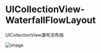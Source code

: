 # UICollectionView-WaterfallFlowLayout
UICollectionView瀑布流布局

![image](https://github.com/kouliang/UICollectionView-WaterfallFlowLayout/blob/master/image/1.gif)
